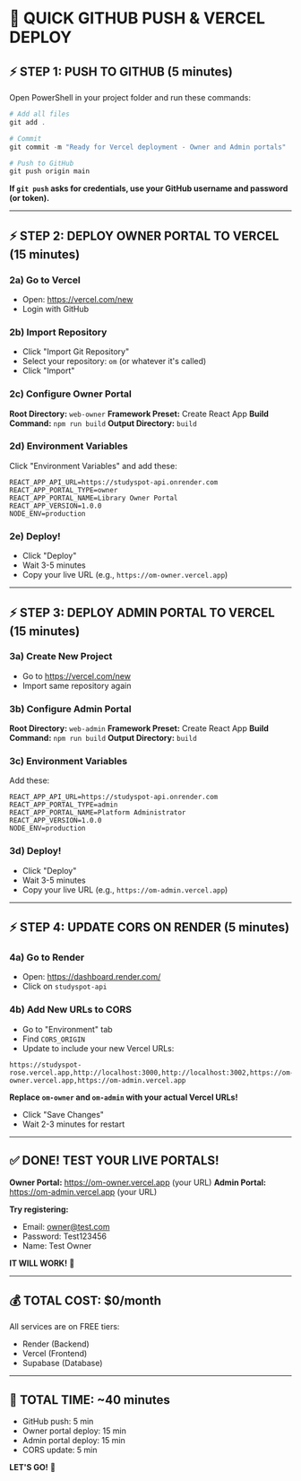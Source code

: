 # 🚀 QUICK GITHUB PUSH & VERCEL DEPLOY

## ⚡ STEP 1: PUSH TO GITHUB (5 minutes)

Open PowerShell in your project folder and run these commands:

```powershell
# Add all files
git add .

# Commit
git commit -m "Ready for Vercel deployment - Owner and Admin portals"

# Push to GitHub
git push origin main
```

**If `git push` asks for credentials, use your GitHub username and password (or token).**

---

## ⚡ STEP 2: DEPLOY OWNER PORTAL TO VERCEL (15 minutes)

### 2a) Go to Vercel
- Open: https://vercel.com/new
- Login with GitHub

### 2b) Import Repository
- Click "Import Git Repository"
- Select your repository: `om` (or whatever it's called)
- Click "Import"

### 2c) Configure Owner Portal
**Root Directory:** `web-owner`
**Framework Preset:** Create React App
**Build Command:** `npm run build`
**Output Directory:** `build`

### 2d) Environment Variables
Click "Environment Variables" and add these:

```
REACT_APP_API_URL=https://studyspot-api.onrender.com
REACT_APP_PORTAL_TYPE=owner
REACT_APP_PORTAL_NAME=Library Owner Portal
REACT_APP_VERSION=1.0.0
NODE_ENV=production
```

### 2e) Deploy!
- Click "Deploy"
- Wait 3-5 minutes
- Copy your live URL (e.g., `https://om-owner.vercel.app`)

---

## ⚡ STEP 3: DEPLOY ADMIN PORTAL TO VERCEL (15 minutes)

### 3a) Create New Project
- Go to https://vercel.com/new
- Import same repository again

### 3b) Configure Admin Portal
**Root Directory:** `web-admin`
**Framework Preset:** Create React App
**Build Command:** `npm run build`
**Output Directory:** `build`

### 3c) Environment Variables
Add these:

```
REACT_APP_API_URL=https://studyspot-api.onrender.com
REACT_APP_PORTAL_TYPE=admin
REACT_APP_PORTAL_NAME=Platform Administrator
REACT_APP_VERSION=1.0.0
NODE_ENV=production
```

### 3d) Deploy!
- Click "Deploy"
- Wait 3-5 minutes
- Copy your live URL (e.g., `https://om-admin.vercel.app`)

---

## ⚡ STEP 4: UPDATE CORS ON RENDER (5 minutes)

### 4a) Go to Render
- Open: https://dashboard.render.com/
- Click on `studyspot-api`

### 4b) Add New URLs to CORS
- Go to "Environment" tab
- Find `CORS_ORIGIN`
- Update to include your new Vercel URLs:

```
https://studyspot-rose.vercel.app,http://localhost:3000,http://localhost:3002,https://om-owner.vercel.app,https://om-admin.vercel.app
```

**Replace `om-owner` and `om-admin` with your actual Vercel URLs!**

- Click "Save Changes"
- Wait 2-3 minutes for restart

---

## ✅ DONE! TEST YOUR LIVE PORTALS!

**Owner Portal:** https://om-owner.vercel.app (your URL)
**Admin Portal:** https://om-admin.vercel.app (your URL)

**Try registering:**
- Email: owner@test.com
- Password: Test123456
- Name: Test Owner

**IT WILL WORK!** 🎉

---

## 💰 TOTAL COST: $0/month

All services are on FREE tiers:
- Render (Backend)
- Vercel (Frontend) 
- Supabase (Database)

---

## 🎯 TOTAL TIME: ~40 minutes

- GitHub push: 5 min
- Owner portal deploy: 15 min
- Admin portal deploy: 15 min
- CORS update: 5 min

**LET'S GO!** 🚀


